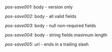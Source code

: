 *pos-save001:* body - version only

*pos-save002:* body - all valid fields

*pos-save003:* body - null non-required fields

*pos-save004:* body - string fields maximum length

*pos-save005:* url - ends in a trailing slash
